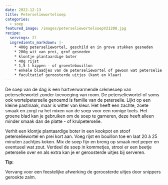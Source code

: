 ```yaml
---
date: 2022-12-13
title: Peterseliewortelsoep
categories:
  - soep
featured_image: /images/peterseliewortelsoepV21200.jpg
recipe:
  servings: 2l
  ingredients_markdown: |-
    * 400g peterseliewortel, geschild en in grove stukken gesneden
    * 200g wit van prei, grof gesneden
    * klontje plantaardige boter
    * 40g rijst    * 1,5 l kippen - of groentebouillon
    * enkele blaadjes van de peterseliewortel of gewoon wat peterselie, fijngesneden
    * facultatief geroosterde uitjes (kant en klaar)
---
```

De soep van de dag is een hartverwarmende crèmesoep van peterseliewortel zonder toevoeging van room.
De peterseliewortel of soms ook wortelpeterselie genoemd is familie van de peterselie.
Lijkt op een kleine pastinaak, maar is witter van kleur. Het heeft een zachte, zoete smaak en zorgt na het mixen van de soep voor een romige toets.
Het groene blad kan je gebruiken om de soep te garneren, deze heeft alleen minder smaak dan de platte - of krulpeterselie.
 

<!--more-->

Verhit een klontje plantaardige boter in een kookpot en stoof peterseliewortel en prei kort aan. Voeg rijst en bouillon toe en laat 20 à 25 minuten zachtjes koken.
Mix de soep fijn en breng op smaak met peper en eventueel wat zout.
Verdeel de soep in kommetjes, strooi er een beetje peterselie over en als extra kan je er geroosterde uitjes bij serveren.

<b>Tip: </b>

Vervang voor een feestelijke afwerking de geroosterde uitjes door snippers gerookte zalm.


